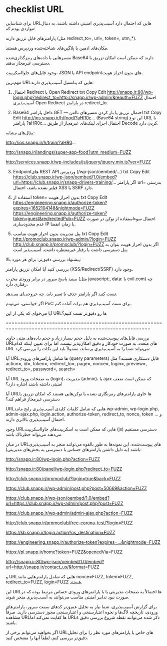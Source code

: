 # checklist URL

برای شناسایی URLهایی که احتمال دارد آسیب‌پذیری امنیتی داشته باشند، به دنبال مواردی بودم که:

پارامترهای قابل تزریق دارند (مثل redirect_to=, url=, token=, utm_*).

مکان‌های ادمین یا پلاگین‌های شناخته‌شده وردپرس هستند.

مسیرهایی با داده‌های رمزگذاری‌شده Base64 دارند که ممکن است امکان تزریق یا دسترسی غیرمجاز بدهند.

وجود فایل‌های جاوااسکریپت، JSON یا API endpointهای بدون احراز هویت.

مهم‌ترین URLهایی که پتانسیل آسیب‌پذیری دارند:
1. احتمال Redirect یا Open Redirect
txt
Copy
Edit
http://snapp.ir:80/wp-login.php?redirect_to=http://snapp.ir/wp-admin/&reauth=FUZZ
احتمال آسیب‌پذیری Open Redirect در پارامتر redirect_to.

2. Base64 داخل پارامتر GET — احتمال تزریق یا باز کردن مسیرهای ناامن
txt
Copy
Edit
http://ios.snapp.ir/h/food/?aHR0c... (Base64 string)
این نوع URL‌ با پارامتر ?aHR0c... احتمال اجرای لینک‌های غیرمجاز از طریق Decode کردن دارد.

مثال‌های مشابه:

http://ios.snapp.ir/h/train/?aHR0...

http://snapp.ir/landings/super-app-food?utm_medium=FUZZ

http://services.snapp.ir/wp-includes/js/jquery/jquery.min.js?ver=FUZZ

3. Endpointهای REST API وردپرس (/wp-json/oembed/...)
txt
Copy
Edit
https://club.snapp.ir/wp-json/oembed/1.0/embed?url=https://club.snapp.ir/snapp-drivers-training/...
اگر پارامتر url= بدرستی فیلتر نشده باشد، احتمال XSS یا SSRF دارد.

4. استفاده از token= بدون احراز هویت
txt
Copy
Edit
https://engineering.snapp.ir/authorize-token?expires=1652104148&nightmode=FUZZ
https://engineering.snapp.ir/authorize-token?token=guest&redirectedPub=FUZZ
احتمال سوءاستفاده از توکن در صورت عدم محدودسازی IP یا زمان انقضا.

5. پنل مدیریت بدون احراز هویت مناسب
txt
Copy
Edit
http://promoclub.snapp.ir/wp-admin/?login=FUZZ
http://club.snapp.ir/promoclub/?login=FUZZ
اگر بدون احراز هویت بتوان به پنل دسترسی داشت یا رفتار غیرمنتظره داشت، آسیب‌پذیر است.

پیشنهاد بررسی دقیق‌تر:
برای هر مورد بالا:

بررسی کنید آیا امکان تزریق پارامتر (XSS/Redirect/SSRF) وجود دارد.

ببینید پاسخ سرور در برابر ورودی مخرب (مثل javascript:, data: یا evil.com) چه رفتاری دارد.

تست کنید اگر پارامتر حذف یا تغییر یابد، چه خروجی‌ای می‌دهد.

اگر خواستی، می‌تونم PoC برای تست آسیب‌پذیری هم برات آماده کنم.

آیا می‌خوای که یکی از این URLها رو دقیق‌تر تست کنیم؟

========================================================================================================

بررسی فایل‌های پیوست‌شده به دلیل حجم بسیار زیاد و حجم داده‌های متنی حاوی URLهای متعدد، به صورت خودکار و دقیق امکان‌پذیر نیست. اما برای تعیین اینکه کدام URL می‌تواند شما را به آسیب‌پذیری برساند، معمولاً باید این نکات را بررسی کرد:

آیا URLها شامل پارامترهای ورودی (query parameters) قابل دستکاری هستند؟ مثل action=, id=, token=, redirect_to=, page=, nonce=, login=, preview=, redirect_to=, password=, search=

آیا URL به صفحات ورود (login)، مدیریت (admin)، یا ajax که ممکن است ضعف امنیتی داشته باشند اشاره دارد؟

آیا URLها حاوی پارامترهای رمزنگاری نشده یا توکن‌هایی هستند که امکان تزریق یا دسترسی غیرمجاز فراهم کند؟

URLهایی که شامل کلمات کلیدی آسیب‌پذیری رایج مانند wp-admin, wp-login.php, admin-ajax.php, login.action, authorize-token, redirect_to, nonce, token و ... احتمال آسیب‌پذیری بالاتری دارند.

وجود URLهایی که ممکن است به اسکریپت‌های جاوااسکریپت (js) دسترسی مستقیم می‌دهند می‌تواند خطرناک باشد.

در میان URLهای پیوست‌شده، این نمونه‌ها به طور بالقوه می‌توانند منجر به آسیب‌پذیری باشند (به دلیل داشتن پارامترهای حساس یا دسترسی به بخش‌های مدیریتی):

http://snapp.ir:80/wp-login.php?action=FUZZ

http://snapp.ir:80/panel/wp-login.php?redirect_to=FUZZ

http://club.snapp.ir/promoclub/?login=true&back=FUZZ

https://club.snapp.ir/wp-admin/post.php?post=50669&action=FUZZ

https://club.snapp.ir/wp-json/oembed/1.0/embed?url=https://club.snapp.ir/wp-admin/post.php?post=FUZZ

https://club.snapp.ir/wp-admin/admin-ajax.php?action=FUZZ

http://club.snapp.ir/promoclub/free-corona-test/?login=FUZZ

https://kb.snapp.ir/login.action?os_destination=FUZZ

https://engineering.snapp.ir/authorize-token?expires=...&nightmode=FUZZ

https://pl.snapp.ir/home?token=FUZZ&openedVia=FUZZ

http://snapp.ir:80/wp-json/oembed/1.0/embed?url=http://snapp.ir/contact_us/&format=FUZZ

و URLهایی که شامل پارامترهایی مانند nonce=FUZZ, token=FUZZ, redirect_to=FUZZ, login=FUZZ هستند.

این URLها احتمالاً به صفحات مدیریتی یا با پارامترهای ورودی حساس مرتبط بوده که در صورت نبود تدابیر امنیتی مناسب می‌توانند به آسیب‌پذیری منجر شوند.

برای گزارش آسیب‌پذیری، شما نیاز به تحلیل عمیق‌تر کدهای سمت سرور، پارامترهای ورودی، تاریخچه لاگ‌ها و نحوه اعتبارسنجی و اعتبارسنجی مجوز دسترسی دارید. صرفاً مشاهده URLها کفایت نمی‌کند اما URLs ذکر شده می‌توانند نقطه شروع بررسی دقیق باشند.

اگر بخواهید می‌توانم برخی از URLهای خاص یا پارامترهای مورد نظر را برای تحلیل دقیق‌تر بررسی کنم، لطفاً آنها را مشخص کنید.
